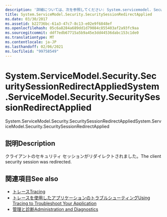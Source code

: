 ```yaml
---
description: '詳細については、次を参照してください: System.servicemodel. SecuritySessionRedirectApplied 済み'
title: System.ServiceModel.Security.SecuritySessionRedirectApplied
ms.date: 03/30/2017
ms.assetid: b22736bc-61a3-47c7-8c13-e02e9f6848ef
ms.openlocfilehash: 05c6a8284a689dd1d79084c855403af2a93fc9aa
ms.sourcegitcommit: ddf7edb67715a5b9a45e3dd44536dabc153c1de0
ms.translationtype: MT
ms.contentlocale: ja-JP
ms.lasthandoff: 02/06/2021
ms.locfileid: "99758549"
---
```

# <a name="systemservicemodelsecuritysecuritysessionredirectapplied"></a><span data-ttu-id="79412-103">System.ServiceModel.Security.SecuritySessionRedirectApplied</span><span class="sxs-lookup"><span data-stu-id="79412-103">System.ServiceModel.Security.SecuritySessionRedirectApplied</span></span>

<span data-ttu-id="79412-104">System.ServiceModel.Security.SecuritySessionRedirectApplied</span><span class="sxs-lookup"><span data-stu-id="79412-104">System.ServiceModel.Security.SecuritySessionRedirectApplied</span></span>  
  
## <a name="description"></a><span data-ttu-id="79412-105">説明</span><span class="sxs-lookup"><span data-stu-id="79412-105">Description</span></span>  

 <span data-ttu-id="79412-106">クライアントのセキュリティ セッションがリダイレクトされました。</span><span class="sxs-lookup"><span data-stu-id="79412-106">The client security session was redirected.</span></span>  
  
## <a name="see-also"></a><span data-ttu-id="79412-107">関連項目</span><span class="sxs-lookup"><span data-stu-id="79412-107">See also</span></span>

- [<span data-ttu-id="79412-108">トレース</span><span class="sxs-lookup"><span data-stu-id="79412-108">Tracing</span></span>](index.md)
- [<span data-ttu-id="79412-109">トレースを使用したアプリケーションのトラブルシューティング</span><span class="sxs-lookup"><span data-stu-id="79412-109">Using Tracing to Troubleshoot Your Application</span></span>](using-tracing-to-troubleshoot-your-application.md)
- [<span data-ttu-id="79412-110">管理と診断</span><span class="sxs-lookup"><span data-stu-id="79412-110">Administration and Diagnostics</span></span>](../index.md)
